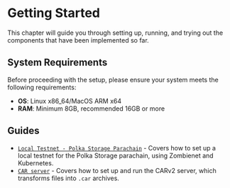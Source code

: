 # Getting Started

This chapter will guide you through setting up, running, and trying out the components that have been implemented so far.

## System Requirements

Before proceeding with the setup, please ensure your system meets the following requirements:

- **OS**: Linux x86_64/MacOS ARM x64
- **RAM**: Minimum 8GB, recommended 16GB or more

## Guides

- [`Local Testnet - Polka Storage Parachain`](local-testnet.md) - Covers how to set up a local testnet for the Polka Storage parachain, using Zombienet and Kubernetes.
- [`CAR server`](car-server.md) - Covers how to set up and run the CARv2 server, which transforms files into `.car` archives.

